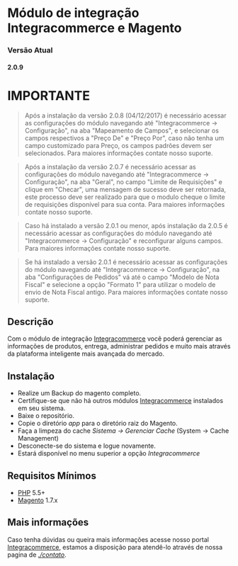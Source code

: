 # Módulo de integração Integracommerce e Magento

### Versão Atual
#### 2.0.9

**IMPORTANTE**
===============
> Após a instalação da versão 2.0.8 (04/12/2017) é necessário acessar as configurações do módulo navegando até "Integracommerce -> Configuração", na aba "Mapeamento de Campos", e selecionar os campos respectivos a "Preço De" e "Preço Por", caso não tenha um campo customizado para Preço, os campos padrões devem ser selecionados. Para maiores informações contate nosso suporte.

> Após a instalação da versão 2.0.7 é necessário acessar as configurações do módulo navegando até "Integracommerce -> Configuração", na aba "Geral", no campo "Limite de Requisições" e clique em "Checar", uma mensagem de sucesso deve ser retornada, este processo deve ser realizado para que o modulo cheque o limite de requisições disponível para sua conta. Para maiores informações contate nosso suporte.

> Caso há instalado a versão 2.0.1 ou menor, após instalação da 2.0.5 é necessário acessar as configurações do módulo navegando até "Integracommerce -> Configuração" e reconfigurar alguns campos. Para maiores informações contate nosso suporte.

> Se há instalado a versão 2.0.1 é necessário acessar as configurações do módulo navegando até "Integracommerce -> Configuração", na aba "Configurações de Pedidos" vá até o campo "Modelo de Nota Fiscal" e selecione a opção "Formato 1" para utilizar o modelo de envio de Nota Fiscal antigo. Para maiores informações contate nosso suporte.

## Descrição

Com o módulo de integração [Integracommerce](https://www.integracommerce.com.br/) você poderá gerenciar as informações de produtos, entrega, administrar pedidos e muito mais através da plataforma inteligente mais avançada do mercado.

## Instalação

+ Realize um Backup do magento completo.
+ Certifique-se que não há outros módulos [Integracommerce](https://www.integracommerce.com.br/) instalados em seu sistema.
+ Baixe o repositório.
+ Copie o diretório *app* para o diretório raiz do Magento.
+ Faça a limpeza do cache *Sistema -> Gerenciar Cache* (System -> Cache Management)
+ Desconecte-se do sistema e logue novamente.
+ Estará disponível no menu superior a opção *Integracommerce*

## Requisitos Mínimos

+ [PHP](http://www.php.net/) 5.5+
+ [Magento](https://www.magentocommerce.com/) 1.7.x

## Mais informações

Caso tenha dúvidas ou queira mais informações acesse nosso portal [Integracommerce](https://www.integracommerce.com.br/), estamos a disposição para atendê-lo através de nossa pagina de [*./contato*](https://www.integracommerce.com.br/#wrap-contato2).
